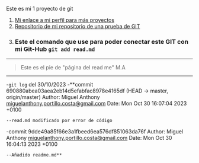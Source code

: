 Este es mi 1 proyecto de git
1. [Mi enlace a mi perfil para más proyectos](https://github.com/MiguelAnthony0)
2. [Repositorio de mi repositorio de una prueba de GIT](https://github.com/MiguelAnthony0/GIT-CURSO-IAW)
3. ### Este el comando que use para poder conectar este GIT con mi Git-Hub `git add read.md`
---
>Este es el pie de "página del read me"
M.A
---
-`git log` del 30/10/2023
-**commit 690880abea03aea2eb14d5efabfac8978e4165df (HEAD -> master, origin/master)
Author: Miguel Anthony <miguelanthony.portillo.costa@gmail.com>
Date:   Mon Oct 30 16:07:04 2023 +0100

    --read.md modificado por error de código

-commit 9dde49a85f66e3a1fbeed6ea576df851063da76f
Author: Miguel Anthony <miguelanthony.portillo.costa@gmail.com>
Date:   Mon Oct 30 16:04:13 2023 +0100

    --Añadido readme.md**
